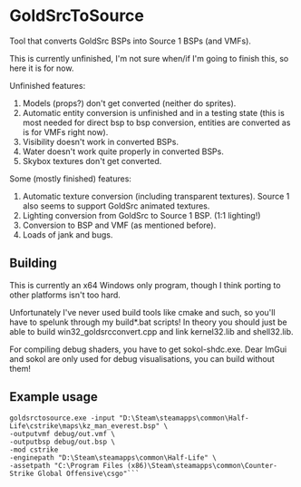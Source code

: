 # GoldSrcToSource
Tool that converts GoldSrc BSPs into Source 1 BSPs (and VMFs).

This is currently unfinished, I'm not sure when/if I'm going to finish this, so here it is for now.

Unfinished features:
1. Models (props?) don't get converted (neither do sprites).
2. Automatic entity conversion is unfinished and in a testing state (this is most needed for direct bsp to bsp conversion, entities are converted as is for VMFs right now).
3. Visibility doesn't work in converted BSPs.
4. Water doesn't work quite properly in converted BSPs.
5. Skybox textures don't get converted.

Some (mostly finished) features:
1. Automatic texture conversion (including transparent textures). Source 1 also seems to support GoldSrc animated textures.
2. Lighting conversion from GoldSrc to Source 1 BSP. (1:1 lighting!)
3. Conversion to BSP and VMF (as mentioned before).
4. Loads of jank and bugs.

## Building

This is currently an x64 Windows only program, though I think porting to other platforms isn't too hard.

Unfortunately I've never used build tools like cmake and such, so you'll have to spelunk through my build*.bat scripts! In theory you should just be able to build win32_goldsrcconvert.cpp and link kernel32.lib and shell32.lib.

For compiling debug shaders, you have to get sokol-shdc.exe. Dear ImGui and sokol are only used for debug visualisations, you can build without them!

## Example usage

```
goldsrctosource.exe -input "D:\Steam\steamapps\common\Half-Life\cstrike\maps\kz_man_everest.bsp" \
-outputvmf debug/out.vmf \
-outputbsp debug/out.bsp \
-mod cstrike
-enginepath "D:\Steam\steamapps\common\Half-Life" \
-assetpath "C:\Program Files (x86)\Steam\steamapps\common\Counter-Strike Global Offensive\csgo"```
